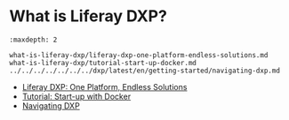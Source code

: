 # What is Liferay DXP?

```{toctree}
:maxdepth: 2

what-is-liferay-dxp/liferay-dxp-one-platform-endless-solutions.md
what-is-liferay-dxp/tutorial-start-up-docker.md
../../../../../../../dxp/latest/en/getting-started/navigating-dxp.md
```

* [Liferay DXP: One Platform, Endless Solutions](./what-is-liferay-dxp/liferay-dxp-one-platform-endless-solutions.md) 
* [Tutorial: Start-up with Docker](what-is-liferay-dxp/tutorial-start-up-docker.md) 
* [Navigating DXP](../../../../../../../dxp/latest/en/getting-started/navigating-dxp.md)